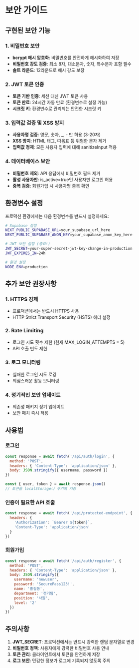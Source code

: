 # 보안 가이드

## 구현된 보안 기능

### 1. 비밀번호 보안
- **bcrypt 해시 암호화**: 비밀번호를 안전하게 해시화하여 저장
- **비밀번호 강도 검증**: 최소 8자, 대소문자, 숫자, 특수문자 포함 필수
- **솔트 라운드**: 12라운드로 해시 강도 보장

### 2. JWT 토큰 인증
- **토큰 기반 인증**: 세션 대신 JWT 토큰 사용
- **토큰 만료**: 24시간 자동 만료 (환경변수로 설정 가능)
- **시크릿 키**: 환경변수로 관리되는 안전한 시크릿 키

### 3. 입력값 검증 및 XSS 방지
- **사용자명 검증**: 영문, 숫자, _, - 만 허용 (3-20자)
- **XSS 방지**: HTML 태그, 따옴표 등 위험한 문자 제거
- **입력값 정제**: 모든 사용자 입력에 대해 sanitizeInput 적용

### 4. 데이터베이스 보안
- **비밀번호 제외**: API 응답에서 비밀번호 필드 제거
- **활성 사용자만**: is_active=true인 사용자만 로그인 허용
- **중복 검증**: 회원가입 시 사용자명 중복 확인

## 환경변수 설정

프로덕션 환경에서는 다음 환경변수를 반드시 설정하세요:

```bash
# Supabase 설정
NEXT_PUBLIC_SUPABASE_URL=your_supabase_url_here
NEXT_PUBLIC_SUPABASE_ANON_KEY=your_supabase_anon_key_here

# JWT 보안 설정 (중요!)
JWT_SECRET=your-super-secret-jwt-key-change-in-production
JWT_EXPIRES_IN=24h

# 환경 설정
NODE_ENV=production
```

## 추가 보안 권장사항

### 1. HTTPS 강제
- 프로덕션에서는 반드시 HTTPS 사용
- HTTP Strict Transport Security (HSTS) 헤더 설정

### 2. Rate Limiting
- 로그인 시도 횟수 제한 (현재 MAX_LOGIN_ATTEMPTS = 5)
- API 호출 빈도 제한

### 3. 로그 모니터링
- 실패한 로그인 시도 로깅
- 의심스러운 활동 모니터링

### 4. 정기적인 보안 업데이트
- 의존성 패키지 정기 업데이트
- 보안 패치 즉시 적용

## 사용법

### 로그인
```javascript
const response = await fetch('/api/auth/login', {
  method: 'POST',
  headers: { 'Content-Type': 'application/json' },
  body: JSON.stringify({ username, password })
})

const { user, token } = await response.json()
// 토큰을 localStorage나 쿠키에 저장
```

### 인증이 필요한 API 호출
```javascript
const response = await fetch('/api/protected-endpoint', {
  headers: {
    'Authorization': `Bearer ${token}`,
    'Content-Type': 'application/json'
  }
})
```

### 회원가입
```javascript
const response = await fetch('/api/auth/register', {
  method: 'POST',
  headers: { 'Content-Type': 'application/json' },
  body: JSON.stringify({
    username: 'newuser',
    password: 'SecurePass123!',
    name: '홍길동',
    department: '전기팀',
    position: '사원',
    level: '2'
  })
})
```

## 주의사항

1. **JWT_SECRET**: 프로덕션에서는 반드시 강력한 랜덤 문자열로 변경
2. **비밀번호 정책**: 사용자에게 강력한 비밀번호 사용 안내
3. **토큰 관리**: 클라이언트에서 토큰을 안전하게 저장
4. **로그 보안**: 민감한 정보가 로그에 기록되지 않도록 주의
